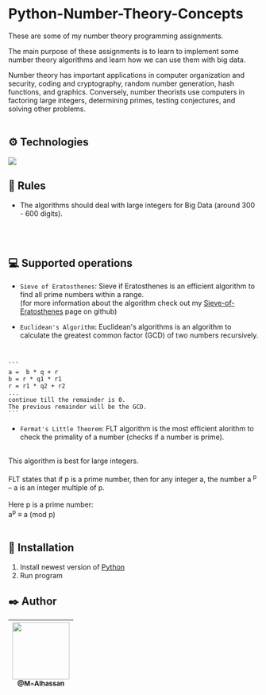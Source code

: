 # Python-Number-Theory-Concepts
These are some of my number theory programming assignments.

The main purpose of these assignments is to learn to implement some number theory algorithms and learn how we can use them with big data.

Number theory has important applications in computer organization and security, coding and cryptography, random number generation, hash functions, and graphics. Conversely, number theorists use computers in factoring large integers, determining primes, testing conjectures, and solving other problems.
<br>
<br>

## ⚙️ Technologies

<img src="https://img.icons8.com/color/48/000000/python--v1.png"/>

<br>

## 📝 Rules

- The algorithms should deal with large integers for Big Data (around 300 - 600 digits).
<br>
<br>

## 💻 Supported operations
-   `Sieve of Eratosthenes`: Sieve if Eratosthenes is an efficient algorithm to find all prime numbers within a range.<br>
(for more information about the algorithm check out my [Sieve-of-Eratosthenes](https://github.com/M-Alhassan/Sieve-of-Eratosthenes-Algorithm-Test) page on github)

- `Euclidean's Algorithm`: Euclidean's algorithms is an algorithm to calculate the greatest common factor (GCD) of two numbers recursively.
<br>

    ```
    a =  b * q + r
    b = r * q1 * r1
    r = r1 * q2 + r2
    ...
    continue till the remainder is 0.
    The previous remainder will be the GCD.
    ```

- `Fermat's Little Theorem`: FLT algorithm is the most efficient alorithm to check the primality of a number (checks if a number is prime).
<br>
This algorithm is best for large integers.
<br>
<br>
FLT states that if p is a prime number, then for any integer a, the number a <sup>p</sup> – a is an integer multiple of p. 
<br>
<br>
Here p is a prime number: 
<br>
a<sup>p</sup> ≡ a (mod p)
<br>
<br>

## 🔧 Installation

1. Install newest version of [Python](https://www.python.org/)
2. Run program

## ✒️ Author

| [<img src="https://github.com/M-Alhassan.png?size=115" width="115"><br><sub>@M-Alhassan</sub>](https://github.com/M-Alhassan) |
| :---------------------------------------------------------------------------------------------------------------------------: |